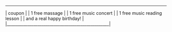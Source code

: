
___________________________________________________
|               coupon                             |
|           1 free massage                         |
|           1 free music concert                   |
|           1 free music reading lesson            |
|           and a real happy birthday!             |
|__________________________________________________|
